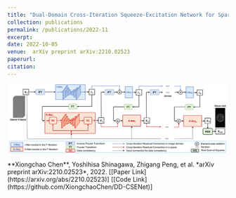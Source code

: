 ```yaml
---
title: "Dual-Domain Cross-Iteration Squeeze-Excitation Network for Sparse Reconstruction of Brain MRI"
collection: publications
permalink: /publications/2022-11
excerpt: 
date: 2022-10-05
venue:  arXiv preprint arXiv:2210.02523
paperurl:  
citation: 
---
```

<p align="center">
  <img width="750" src="../figures/2022-arXiv1-Chen.png">
</p>
**Xiongchao Chen**, Yoshihisa Shinagawa, Zhigang Peng, et al. *arXiv preprint arXiv:2210.02523*, 2022.  
[[Paper Link](https://arxiv.org/abs/2210.02523)] [[Code Link](https://github.com/XiongchaoChen/DD-CSENet)]
